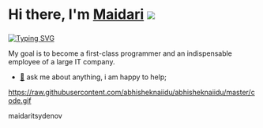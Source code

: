 # Hi there, I'm [Maidari](https://t.me/maidaritsydenov) ![](https://github.com/blackcater/blackcater/raw/main/images/Hi.gif) 
### 

[![Typing SVG](https://readme-typing-svg.herokuapp.com?color=%2336BCF7&lines=Backend+developer+and+trainee-analyst+in+a+Russian+IT+company)](https://git.io/typing-svg)


My goal is to become a first-class programmer and an indispensable employee of a large IT company.


* [💬](https://t.me/maidaritsydenov) ask me about anything, i am happy to help;


https://raw.githubusercontent.com/abhisheknaiidu/abhisheknaiidu/master/code.gif

maidaritsydenov